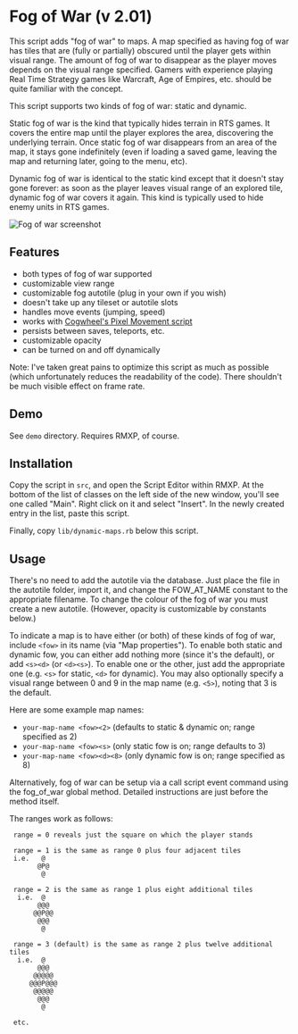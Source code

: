 Fog of War (v 2.01)
===

This script adds "fog of war" to maps. A map specified as having fog of war has tiles that are (fully or partially) obscured until the player gets within visual range. The amount of fog of war to disappear as the player moves depends on the visual range specified. Gamers with experience playing Real Time Strategy games like Warcraft, Age of Empires, etc. should be quite familiar with the concept.

This script supports two kinds of fog of war: static and dynamic.

Static fog of war is the kind that typically hides terrain in RTS games. It covers the entire map until the player explores the area, discovering the underlying terrain. Once static fog of war disappears from an area of the map, it stays gone indefinitely (even if loading a saved game, leaving the map and returning later, going to the menu, etc).

Dynamic fog of war is identical to the static kind except that it doesn't stay gone forever: as soon as the player leaves visual range of an explored tile, dynamic fog of war covers it again. This kind is typically used to hide enemy units in RTS games.

![Fog of war screenshot](http://s88387243.onlinehome.us/rmxp/fog_of_war/fog_of_war.jpg)

Features
---

* both types of fog of war supported
* customizable view range
* customizable fog autotile (plug in your own if you wish)
* doesn't take up any tileset or autotile slots
* handles move events (jumping, speed)
* works with [Cogwheel's Pixel Movement script](http://members.jcom.home.ne.jp/cogwheel/script/move.txt)
* persists between saves, teleports, etc.
* customizable opacity
* can be turned on and off dynamically

Note: I've taken great pains to optimize this script as much as possible (which unfortunately reduces the readability of the code). There shouldn't be much visible effect on frame rate.

Demo
---
See `demo` directory. Requires RMXP, of course.


Installation
---
Copy the script in `src`, and open the Script Editor within RMXP. At the bottom of the list of classes on the left side of the new window, you'll see one called "Main". Right click on it and select "Insert". In the newly created entry in the list, paste this script.

Finally, copy `lib/dynamic-maps.rb` below this script. 

Usage
---

There's no need to add the autotile via the database. Just place the file in the autotile folder, import it, and change the FOW_AT_NAME constant to the appropriate filename. To change the colour of the fog of war you must create a new autotile. (However, opacity is customizable by constants below.)
 
To indicate a map is to have either (or both) of these kinds of fog of war, include `<fow>` in its name (via "Map properties"). To enable both static and dynamic fow, you can either add nothing more (since it's the default), or add `<s><d>` (or `<d><s>`). To enable one or the other, just add the appropriate one (e.g. `<s>` for static, `<d>` for dynamic). You may also optionally specify a visual range between 0 and 9 in the map name (e.g. `<5>`), noting that 3 is  the default.

Here are some example map names:

* `your-map-name <fow><2>` (defaults to static &amp; dynamic on; range specified as 2)
* `your-map-name <fow><s>` (only static fow is on; range defaults to 3)
* `your-map-name <fow><d><8>` (only dynamic fow is on; range specified as 8)
 
Alternatively, fog of war can be setup via a call script event command using the fog_of_war global method. Detailed instructions are just before the method itself.

The ranges work as follows:

```
 range = 0 reveals just the square on which the player stands

 range = 1 is the same as range 0 plus four adjacent tiles
 i.e.   @
       @P@
        @

 range = 2 is the same as range 1 plus eight additional tiles
  i.e.  @
       @@@
      @@P@@
       @@@
        @

 range = 3 (default) is the same as range 2 plus twelve additional tiles
  i.e.  @
       @@@
      @@@@@
     @@@P@@@
      @@@@@
       @@@
        @

 etc.
```



